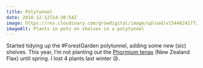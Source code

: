 ```yaml
---
title: Polytunnel
date: 2018-12-12T14:38:54Z
image: https://res.cloudinary.com/growdigital/image/upload/v1544624177/polytunnel-0EA9BAFD.jpg
imageAlt: Plants in pots on shelves in a polytunnel
---
```


Started tidying up the #ForestGarden polytunnel, adding some new (sic) shelves. This year, I’m not planting out the [Phormium tenax](https://pfaf.org/user/plant.aspx?latinname=Phormium+tenax) (New Zealand Flax) until spring. I lost 4 plants last winter 😢.
